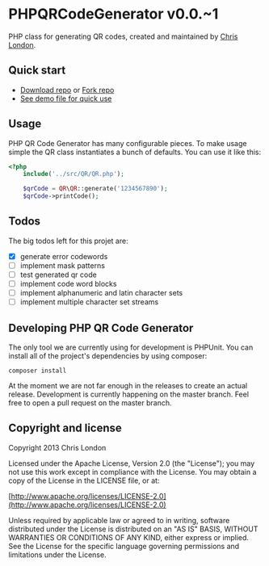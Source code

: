 # PHPQRCodeGenerator v0.0.~1

PHP class for generating QR codes, created and maintained by [Chris London](http://www.chrislondon.co).

## Quick start

* [Download repo](https://github.com/chrislondon/PHPQRCodeGenerator/archive/master.zip) or [Fork repo](https://github.com/chrislondon/PHPQRCodeGenerator/fork)
* [See demo file for quick use](https://github.com/chrislondon/PHPQRCodeGenerator/blob/master/demo/index.php)

## Usage

PHP QR Code Generator has many configurable pieces. To make usage simple the QR class instantiates a bunch of defaults.  You can use it like this:

```php
<?php
    include('../src/QR/QR.php');

    $qrCode = QR\QR::generate('1234567890');
    $qrCode->printCode();
```

## Todos

The big todos left for this projet are:

- [x] generate error codewords
- [ ] implement mask patterns
- [ ] test generated qr code
- [ ] implement code word blocks
- [ ] implement alphanumeric and latin character sets
- [ ] implement multiple character set streams

## Developing PHP QR Code Generator

The only tool we are currently using for development is PHPUnit. You can install all of the project's dependencies by using composer:

````
composer install
````

At the moment we are not far enough in the releases to create an actual release. Development is currently happening on the master branch.  Feel free to open a pull request on the master branch.

## Copyright and license

Copyright 2013 Chris London

Licensed under the Apache License, Version 2.0 (the "License"); you may not use this work except in compliance with the License. You may obtain a copy of the License in the LICENSE file, or at:

  [http://www.apache.org/licenses/LICENSE-2.0](http://www.apache.org/licenses/LICENSE-2.0)

Unless required by applicable law or agreed to in writing, software distributed under the License is distributed on an "AS IS" BASIS, WITHOUT WARRANTIES OR CONDITIONS OF ANY KIND, either express or implied. See the License for the specific language governing permissions and limitations under the License.